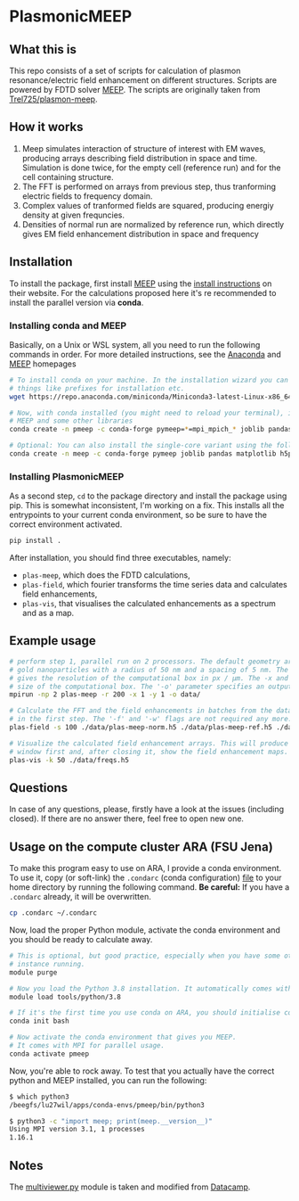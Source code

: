 # PlasmonicMEEP

## What this is

This repo consists of a set of scripts for calculation of plasmon resonance/electric field enhancement on different structures.
Scripts are powered by FDTD solver [MEEP](https://github.com/NanoComp/meep).
The scripts are originally taken from [Trel725/plasmon-meep](https://github.com/Trel725/plasmon-meep).

## How it works

1. Meep simulates interaction of structure of interest with EM waves, producing arrays
   describing field distribution in space and time. Simulation is done twice, for
   the empty cell (reference run) and for the cell containing structure.
2. The FFT is performed on arrays from previous step, thus tranforming electric fields
   to frequency domain.
3. Complex values of tranformed fields are squared, producing energiy density at
   given frequncies.
4. Densities of normal run are normalized by reference run, which directly gives
   EM field enhancement distribution in space and frequency

## Installation

To install the package, first install [MEEP](https://meep.readthedocs.io) using the [install instructions](https://meep.readthedocs.io/en/latest/Installation/) on their website. For the calculations proposed here it's re recommended to install the parallel version via **conda**.

### Installing conda and MEEP

Basically, on a Unix or WSL system, all you need to run the following commands in order. For more detailed instructions, see the [Anaconda](https://conda.io/projects/conda/en/latest/user-guide/install/index.html) and [MEEP](https://meep.readthedocs.io) homepages

```bash
# To install conda on your machine. In the installation wizard you can change
# things like prefixes for installation etc.
wget https://repo.anaconda.com/miniconda/Miniconda3-latest-Linux-x86_64.sh -O miniconda-install.sh && sh miniconda-install.sh

# Now, with conda installed (you might need to reload your terminal), install
# MEEP and some other libraries
conda create -n pmeep -c conda-forge pymeep=*=mpi_mpich_* joblib pandas matplotlib h5py

# Optional: You can also install the single-core variant using the following command
conda create -n meep -c conda-forge pymeep joblib pandas matplotlib h5py
```

### Installing PlasmonicMEEP

As a second step, `cd` to the package directory and install the package using pip. This is somewhat inconsistent, I'm working on a fix. This installs all the entrypoints to your current conda environment, so be sure to have the correct environment activated.

```bash
pip install .
```

After installation, you should find three executables, namely:

- `plas-meep`, which does the FDTD calculations,
- `plas-field`, which fourier transforms the time series data and calculates field enhancements,
- `plas-vis`, that visualises the calculated enhancements as a spectrum and as a map.

## Example usage

```bash
# perform step 1, parallel run on 2 processors. The default geometry are two spherical
# gold nanoparticles with a radius of 50 nm and a spacing of 5 nm. The '-r 200' part
# gives the resolution of the computational box in px / µm. The -x and -y flags govern the
# size of the computational box. The '-o' parameter specifies an output directory.
mpirun -np 2 plas-meep -r 200 -x 1 -y 1 -o data/

# Calculate the FFT and the field enhancements in batches from the data calculated
# in the first step. The '-f' and '-w' flags are not required any more.
plas-field -s 100 ./data/plas-meep-norm.h5 ./data/plas-meep-ref.h5 ./data/freqs.h5

# Visualize the calculated field enhancement arrays. This will produce a spectrum
# window first and, after closing it, show the field enhancement maps.
plas-vis -k 50 ./data/freqs.h5
```

## Questions

In case of any questions, please, firstly have a look at the issues (including closed). If there are no answer there, feel free to open new one.

## Usage on the compute cluster ARA (FSU Jena)

To make this program easy to use on ARA, I provide a conda environment. To use it, copy (or soft-link) the `.condarc` (conda configuration) [file](./.condarc) to your home directory by running the following command. **Be careful:** If you have a `.condarc` already, it will be overwritten.

```bash
cp .condarc ~/.condarc
```

Now, load the proper Python module, activate the conda environment and you should be
ready to calculate away.

```bash
# This is optional, but good practice, especially when you have some other conda
# instance running.
module purge

# Now you load the Python 3.8 installation. It automatically comes with conda.
module load tools/python/3.8

# If it's the first time you use conda on ARA, you should initialise conda like so:
conda init bash

# Now activate the conda environment that gives you MEEP.
# It comes with MPI for parallel usage.
conda activate pmeep
```

Now, you're able to rock away. To test that you actually have the correct python and MEEP
installed, you can run the following:

```bash
$ which python3
/beegfs/lu27wil/apps/conda-envs/pmeep/bin/python3

$ python3 -c "import meep; print(meep.__version__)"
Using MPI version 3.1, 1 processes
1.16.1
```

## Notes

The [multiviewer.py](./src/multiviewer.py) module is taken and modified
from [Datacamp](https://www.datacamp.com/community/tutorials/matplotlib-3d-volumetric-data).
